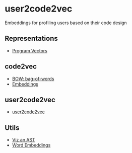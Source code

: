 # user2code2vec

Embeddings for profiling users based on their code design

## Representations
* [Program Vectors][vectors]

## code2vec
* [BOW: bag-of-words][bow]
* [Embeddings][emb]

## user2code2vec
* [user2code2vec][user2code2vec]

## Utils
* [Viz an AST][viz]
* [Word Embeddings][example]

[vectors]: ./Program%20Vectors.ipynb
[bow]: ./code2vec%20BOW.ipynb
[emb]: ./code2vec%20Embeddings.ipynb
[user2code2vec]: ./user2code2vec.ipynb
[viz]: ./Visualize%20an%20AST.ipynb
[example]: ./Word%20Embeddings%20Example.ipynb